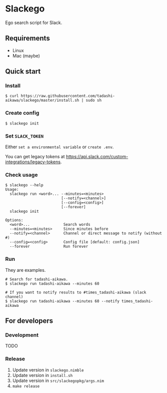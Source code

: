 Slackego
========

Ego search script for Slack.


Requirements
------------

* Linux
* Mac (maybe)


Quick start
-----------

### Install

```
$ curl https://raw.githubusercontent.com/tadashi-aikawa/slackego/master/install.sh | sudo sh
```


### Create config

```
$ slackego init
```


### Set `SLACK_TOKEN`

Either `set a environmental variable` or `create .env`.

You can get legacy tokens at https://api.slack.com/custom-integrations/legacy-tokens.

### Check usage

```
$ slackego --help
Usage:
  slackego run <word>... --minutes=<minutes>
                         [--notify=<channel>]
                         [--config=<config>]
                         [--forever]
  slackego init

Options:
  <word>...               Search words
  --minutes=<minutes>     Since minutes before
  --notify=<channel>      Channel or direct message to notify (without #)
  --config=<config>       Config file [default: config.json]
  --forever               Run forever
```


### Run

They are examples.

```
# Search for tadashi-aikawa.
$ slackego run tadashi-aikawa --minutes 60

# If you want to notify results to #times_tadashi-aikawa (slack channel)
$ slackego run tadashi-aikawa --minutes 60 --notify times_tadashi-aikawa
```


For developers
--------------

### Development

TODO


### Release

1. Update version in `slackego.nimble`
2. Update version in `install.sh`
3. Update version in `src/slackegopkg/args.nim`
4. `make release`

